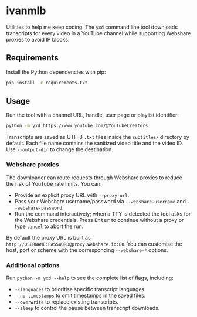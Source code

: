# ivanmlb

Utilities to help me keep coding. The `yxd` command line tool downloads
transcripts for every video in a YouTube channel while supporting Webshare
proxies to avoid IP blocks.

## Requirements

Install the Python dependencies with pip:

```bash
pip install -r requirements.txt
```

## Usage

Run the tool with a channel URL, handle, user page or playlist identifier:

```bash
python -m yxd https://www.youtube.com/@YouTubeCreators
```

Transcripts are saved as UTF-8 `.txt` files inside the `subtitles/` directory by
default. Each file name contains the sanitized video title and the video ID. Use
`--output-dir` to change the destination.

### Webshare proxies

The downloader can route requests through Webshare proxies to reduce the risk of
YouTube rate limits. You can:

- Provide an explicit proxy URL with `--proxy-url`.
- Pass your Webshare username/password via `--webshare-username` and
  `--webshare-password`.
- Run the command interactively; when a TTY is detected the tool asks for the
  Webshare credentials. Press <kbd>Enter</kbd> to continue without a proxy or type
  `cancel` to abort the run.

By default the proxy URL is built as
`http://USERNAME:PASSWORD@proxy.webshare.io:80`. You can customise the host,
port or scheme with the corresponding `--webshare-*` options.

### Additional options

Run `python -m yxd --help` to see the complete list of flags, including:

- `--languages` to prioritise specific transcript languages.
- `--no-timestamps` to omit timestamps in the saved files.
- `--overwrite` to replace existing transcripts.
- `--sleep` to control the pause between transcript downloads.
